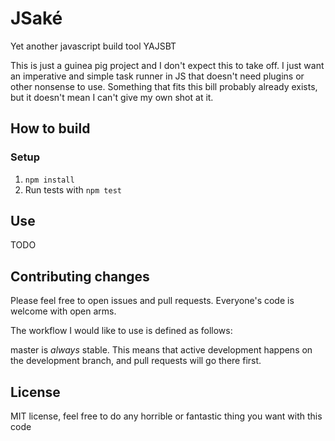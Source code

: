 # JSaké

Yet another javascript build tool YAJSBT

This is just a guinea pig project and I don't expect this to take off. 
I just want an imperative and simple task runner in JS that doesn't need
plugins or other nonsense to use. Something that fits this bill probably
already exists, but it doesn't mean I can't give my own shot at it.

## How to build

### Setup
  1. `npm install`
  2. Run tests with `npm test`

## Use

TODO

## Contributing changes

Please feel free to open issues and pull requests. Everyone's code is welcome with open arms.

The workflow I would like to use is defined as follows:

master is _always_ stable. This means that active development happens on the development branch,
and pull requests will go there first. 

## License
  MIT license, feel free to do any horrible or fantastic thing you want with this code
